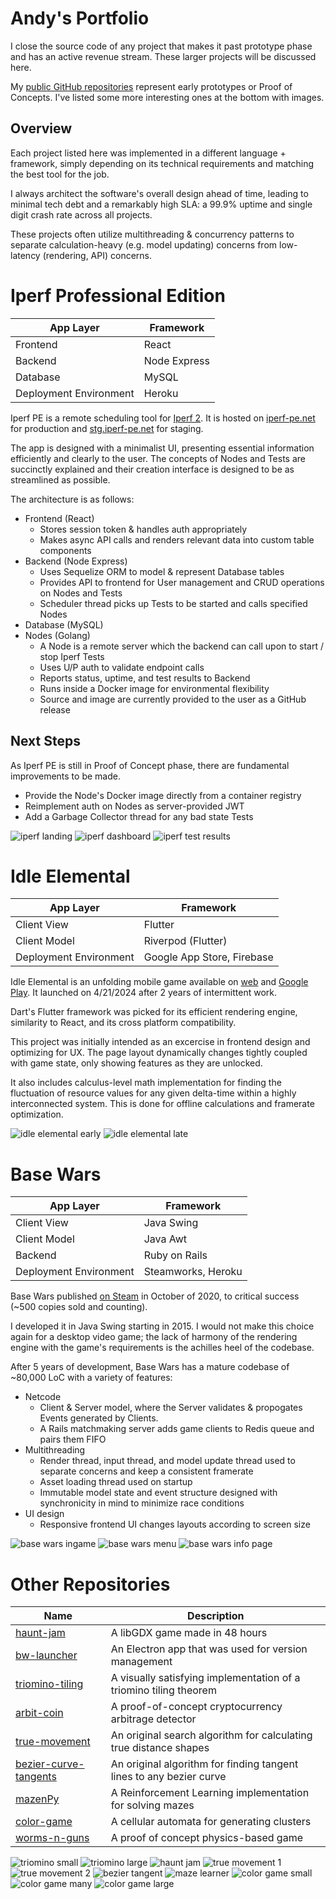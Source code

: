 # Andy's Portfolio

I close the source code of any project that makes it past prototype phase and has an active revenue stream.
These larger projects will be discussed here.

My [public GitHub repositories](https://github.com/andy98725) represent early prototypes or Proof of Concepts.
I've listed some more interesting ones at the bottom with images.

## Overview

Each project listed here was implemented in a different language + framework, simply depending on its technical requirements and matching the best tool for the job.

I always architect the software's overall design ahead of time, leading to minimal tech debt and a remarkably high SLA: a 99.9% uptime and single digit crash rate across all projects.

These projects often utilize multithreading & concurrency patterns to separate calculation-heavy (e.g. model updating) concerns from low-latency (rendering, API) concerns.


# Iperf Professional Edition

| App Layer | Framework |
| ----------------- | ------------------ |
| Frontend | React |
| Backend | Node Express |
| Database | MySQL |
| Deployment Environment | Heroku |

Iperf PE is a remote scheduling tool for [Iperf 2](https://sourceforge.net/projects/iperf2/).
It is hosted on [iperf-pe.net](https://iperf-pe.net/) for production and [stg.iperf-pe.net](http://stg.iperf-pe.net/) for staging.

The app is designed with a minimalist UI, presenting essential information efficiently and clearly to the user.
The concepts of Nodes and Tests are succinctly explained and their creation interface is designed to be as streamlined as possible.

The architecture is as follows:

- Frontend (React)
    - Stores session token & handles auth appropriately
    - Makes async API calls and renders relevant data into custom table components
- Backend (Node Express)
    - Uses Sequelize ORM to model & represent Database tables
    - Provides API to frontend for User management and CRUD operations on Nodes and Tests
    - Scheduler thread picks up Tests to be started and calls specified Nodes
- Database (MySQL)
- Nodes (Golang)
    - A Node is a remote server which the backend can call upon to start / stop Iperf Tests
    - Uses U/P auth to validate endpoint calls
    - Reports status, uptime, and test results to Backend
    - Runs inside a Docker image for environmental flexibility
    - Source and image are currently provided to the user as a GitHub release

## Next Steps

As Iperf PE is still in Proof of Concept phase, there are fundamental improvements to be made.

- Provide the Node's Docker image directly from a container registry
- Reimplement auth on Nodes as server-provided JWT
- Add a Garbage Collector thread for any bad state Tests

![iperf landing](./iperf_pe/1.png)
![iperf dashboard](./iperf_pe/2.png)
![iperf test results](./iperf_pe/3.png)



# Idle Elemental

| App Layer | Framework |
| ----------------- | ------------------ |
| Client View | Flutter |
| Client Model | Riverpod (Flutter) |
| Deployment Environment | Google App Store, Firebase |

Idle Elemental is an unfolding mobile game available on [web](https://idleelem.net/) and [Google Play](https://play.google.com/store/apps/details?id=com.everlastinggames.idle_elemental&hl=en).
It launched on 4/21/2024 after 2 years of intermittent work.

Dart's Flutter framework was picked for its efficient rendering engine, similarity to React, and its cross platform compatibility.

This project was initially intended as an excercise in frontend design and optimizing for UX.
The page layout dynamically changes tightly coupled with game state, only showing features as they are unlocked.

It also includes calculus-level math implementation for finding the fluctuation of resource values for any given delta-time within a highly interconnected system. This is done for offline calculations and framerate optimization.

![idle elemental early](./idle_elemental/1.jpg)
![idle elemental late](./idle_elemental/2.jpg)

# Base Wars

| App Layer | Framework |
| ----------------- | ------------------ |
| Client View | Java Swing |
| Client Model | Java Awt |
| Backend | Ruby on Rails |
| Deployment Environment | Steamworks, Heroku |


Base Wars published [on Steam](https://store.steampowered.com/app/1747110/Base_Wars/) in October of 2020, to critical success (~500 copies sold and counting).

I developed it in Java Swing starting in 2015. I would not make this choice again for a desktop video game; the lack of harmony of the rendering engine with the game's requirements is the achilles heel of the codebase.

After 5 years of development, Base Wars has a mature codebase of ~80,000 LoC with a variety of features:

- Netcode
    - Client & Server model, where the Server validates & propogates Events generated by Clients.
    - A Rails matchmaking server adds game clients to Redis queue and pairs them FIFO
- Multithreading
    - Render thread, input thread, and model update thread used to separate concerns and keep a consistent framerate
    - Asset loading thread used on startup
    - Immutable model state and event structure designed with synchronicity in mind to minimize race conditions
- UI design
    - Responsive frontend UI changes layouts according to screen size

![base wars ingame](./base_wars/1.png)
![base wars menu](./base_wars/2.png)
![base wars info page](./base_wars/3.png)

# Other Repositories

| Name | Description |
| ---- | ----------- |
| [haunt-jam](https://github.com/andy98725/haunt-jam) | A libGDX game made in 48 hours |
| [bw-launcher](https://github.com/andy98725/bw-launcher) | An Electron app that was used for version management |
| [triomino-tiling](https://github.com/andy98725/TriominoTiling) | A visually satisfying implementation of a triomino tiling theorem |
| [arbit-coin](https://github.com/andy98725/ArbitCoin) | A proof-of-concept cryptocurrency arbitrage detector |
| [true-movement](https://github.com/andy98725/True-Movement) | An original search algorithm for calculating true distance shapes |
| [bezier-curve-tangents](https://github.com/andy98725/Bezier-Curve-Tangents) | An original algorithm for finding tangent lines to any bezier curve |
| [mazenPy](https://github.com/andy98725/MazenPy) | A Reinforcement Learning implementation for solving mazes |
| [color-game](https://github.com/andy98725/Color_Game) | A cellular automata for generating clusters |
| [worms-n-guns](https://github.com/andy98725/Worms-N-Guns) | A proof of concept physics-based game |

![triomino small](./other/tri-1.png)
![triomino large](./other/tri-2.png)
![haunt jam](./other/haunt-1.png)
![true movement 1](./other/movement-1.png)
![true movement 2](./other/movement-2.png)
![bezier tangent](./other/bezierLooped.gif)
![maze learner](./other/mazen-1.png)
![color game small](./other/color-1.png)
![color game many](./other/color-2.png)
![color game large](./other/color-3.png)
